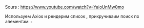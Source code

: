 Sours : https://www.youtube.com/watch?v=YaioUnMw0mo

Используем Axios и рендерим список , прикручиваим поиск по элементам +
